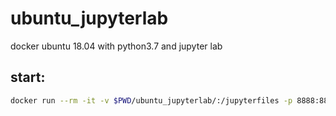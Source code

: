 # ubuntu_jupyterlab
docker ubuntu 18.04 with python3.7 and jupyter lab

## start:
```bash
docker run --rm -it -v $PWD/ubuntu_jupyterlab/:/jupyterfiles -p 8888:8888 trunovpavel/ubuntu_jupyterlab:latest
```
